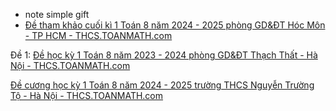 - note simple gift 
- [Đề tham khảo cuối kì 1 Toán 8 năm 2024 - 2025 phòng GD&ĐT Hóc Môn - TP HCM - THCS.TOANMATH.com](https://thcs.toanmath.com/2024/11/de-tham-khao-cuoi-ki-1-toan-8-nam-2024-2025-phong-gddt-hoc-mon-tp-hcm.html)

Đề 1: 
[Đề học kỳ 1 Toán 8 năm 2023 - 2024 phòng GD&ĐT Thạch Thất - Hà Nội - THCS.TOANMATH.com](https://thcs.toanmath.com/2024/01/de-hoc-ky-1-toan-8-nam-2023-2024-phong-gddt-thach-that-ha-noi.html)

[Đề cương học kỳ 1 Toán 8 năm 2024 - 2025 trường THCS Nguyễn Trường Tộ - Hà Nội - THCS.TOANMATH.com](https://thcs.toanmath.com/2024/12/de-cuong-hoc-ky-1-toan-8-nam-2024-2025-truong-thcs-nguyen-truong-to-ha-noi.html)